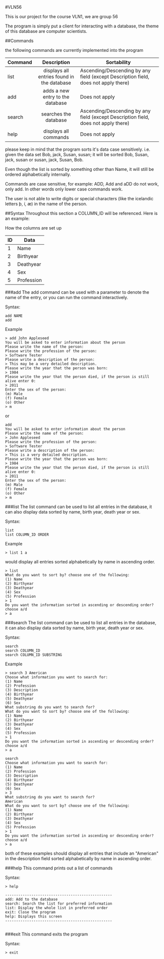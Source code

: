 #VLN56

This is our project for the course VLN1, we are group 56

The program is simply put a client for interacting with a database, the theme of this database are computer scientists.

##Commands

the following commands are currently implemented into the program

| Command       | Description                                | Sortability                                                                        |
| ------------- |:------------------------------------------:|------------------------------------------------------------------------------------|
| list          | displays all entries found in the database | Ascending/Descending by any field (except Description field, does not apply there) |
| add           | adds a new entry to the database           | Does not apply                                                                     |
| search        | searches the database                      | Ascending/Descending by any field (except Description field, does not apply there) |
| help          | displays all commands                      | Does not apply                                                                     |

please keep in mind that the program sorts it's data case sensitively. i.e. given the data set Bob, jack, Susan, susan; it will be sorted Bob, Susan, jack, susan or susan, jack, Susan, Bob.

Even though the list is sorted by something other than Name, it will still be ordered alphabetically internally.

Commands are case sensitive, for example: ADD, Add and aDD do not work, only add. In other words only lower case commands work.

The user is not able to write digits or special characters (like the icelandic letters þ, í, æ) in the name of the person.

##Syntax
Throughout this section a COLUMN_ID will be referenced.  Here is an example:

How the columns are set up

|   ID     |   Data      |
| -------- | ----------- |
| 1        | Name        |
| 2        | Birthyear   |
| 3        | Deathyear   |
| 4        | Sex         |
| 5        | Profession  |



###add
The add command can be used with a parameter to denote the name of the entry, or you can run the command interactively.

Syntax:
```
add NAME
add
```
Example

```
> add John Appleseed
You will be asked to enter information about the person
Please write the name of the person:
Please write the profession of the person:
> Software Tester
Please write a description of the person:
> This may be a very detailed description.
Please write the year that the person was born:
> 1984
Please write the year that the person died, if the person is still alive enter 0:
> 2011
Enter the sex of the person:
(m) Male
(f) Female
(o) Other
> m
```
or

```
add
You will be asked to enter information about the person
Please write the name of the person:
> John Appleseed
Please write the profession of the person:
> Software Tester
Please write a description of the person:
> This is a very detailed description.
Please write the year that the person was born:
> 1984
Please write the year that the person died, if the person is still alive enter 0:
> 2011
Enter the sex of the person:
(m) Male
(f) Female
(o) Other
> m
```

###list
The list command can be used to list all entries in the database, it can also display data sorted by name, birth year, death year or sex.

Syntax:
```
list
list COLUMN_ID ORDER
```


Example

```
> list 1 a
```
would display all entries sorted alphabetically by name in ascending order.

```
> list
What do you want to sort by? choose one of the following:
(1) Name
(2) Birthyear
(3) Deathyear
(4) Sex
(5) Profession
> 1
Do you want the information sorted in ascending or descending order? choose a/d
> a
```
###search
The list command can be used to list all entries in the database, it can also display data sorted by name, birth year, death year or sex.

Syntax:
```
search
search COLUMN_ID
search COLUMN_ID SUBSTRING
```

Example

```
> search 3 American
Choose what information you want to search for:
(1) Name
(2) Profession
(3) Description
(4) Birthyear
(5) Deathyear
(6) Sex
What substring do you want to search for?
What do you want to sort by? choose one of the following:
(1) Name
(2) Birthyear
(3) Deathyear
(4) Sex
(5) Profession
> 1
Do you want the information sorted in ascending or descending order? choose a/d
> a
```

```
search
Choose what information you want to search for:
(1) Name
(2) Profession
(3) Description
(4) Birthyear
(5) Deathyear
(6) Sex
> 3
What substring do you want to search for?
American
What do you want to sort by? choose one of the following:
(1) Name
(2) Birthyear
(3) Deathyear
(4) Sex
(5) Profession
> 1
Do you want the information sorted in ascending or descending order? choose a/d
> a
```
both of these examples should display all entries that include an "American" in the description field sorted alphabetically by name in ascending order.

###help
This command prints out a list of commands

Syntax:
```
> help

-------------------------------------------------
add: Add to the database
search: Search the list for preferred information
list: Display the whole list in preferred order
exit: Close the program
help: Displays this screen
-------------------------------------------------


```



###exit
This command exits the program

Syntax:
```
> exit
```
